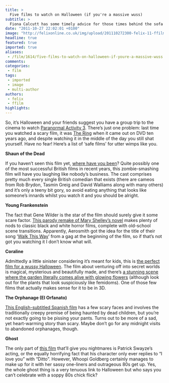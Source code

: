 ```yaml
---
title: >
  Five films to watch on Halloween (if you're a massive wuss)
subtitle: >
  Fiona Calcutt has some timely advice for those times behind the sofa
date: "2011-10-27 22:02:01 +0100"
image: "http://felixonline.co.uk/img/upload/201110272300-felix-11-ffilm2.jpg"
headline: true
featured: true
imported: true
aliases:
 - /film/1614/five-films-to-watch-on-halloween-if-youre-a-massive-wuss
comments:
categories:
 - film
tags:
 - imported
 - image
 - multi-author
authors:
 - felix
 - ffilm
highlights:
---
```


So, it’s Halloween and your friends suggest you have a group trip to the cinema to watch [Paranormal Activity 3](http://www.youtube.com/watch?v=90r3CnPI0AM&ob=av3e). There’s just one problem: last time you watched a scary film, it was [The Ring](http://www.youtube.com/watch?v=TuH5FaUpFm4) when it came out on DVD ten years ago, and despite watching it in the middle of the day you still shat yourself. Have no fear! Here’s a list of ‘safe films’ for utter wimps like you.

__Shaun of the Dead__

If you haven’t seen this film yet, [where have you been](http://www.youtube.com/watch?v=yfDUv3ZjH2k)? Quite possibly one of the most successful British films in recent years, this zombie-smashing film will have you laughing like nobody’s business. The cast comprises pretty much every single British comedian that exists (there are cameos from Rob Brydon, Tasmin Greig and David Walliams along with many others) and it’s only a teeny bit gory, so avoid eating anything that looks like someone’s innards whilst you watch it and you should be alright.

__Young Frankenstein__

The fact that Gene Wilder is the star of the film should surely give it some scare factor. [This parody remake of Mary Shelley’s novel](http://www.youtube.com/watch?v=mOPTriLG5cU) makes plenty of nods to classic black and white horror films, complete with old-school scene transitions. Apparently, Aerosmith got the idea for the title of their song ‘[Walk This Way](http://www.youtube.com/watch?v=bKttENbsoyk)’ from a gag at the beginning of the film, so if that’s not got you watching it I don’t know what will.

__Coraline__

Admittedly a little sinister considering it’s meant for kids, this is [the perfect film for a wussy Halloween](http://www.youtube.com/watch?v=LO3n67BQvh0). The film about venturing off into secret worlds is magical, mysterious and beautifully made, and there’s [a stunning scene where the garden literally comes alive with glowing flowers](http://www.youtube.com/watch?v=avt_f-TaDBs) (although look out for the plants that look suspiciously like femidoms). One of those few films that actually makes sense for it to be in 3D.

__The Orphanage (El Orfanato)__

[This English-subtitled Spanish film](http://www.youtube.com/watch?v=jA6pPzh6Bd4) has a few scary faces and involves the traditionally creepy premise of being haunted by dead children, but you’re not exactly going to be pissing your pants. Turns out to be more of a sad, yet heart-warming story than scary. Maybe don’t go for any midnight visits to abandoned orphanages, though.

__Ghost__

The only part of [this film](http://www.youtube.com/watch?v=ud5GMba3rIw) that’ll give you nightmares is Patrick Swayze’s acting, or the equally horrifying fact that his character only ever replies to “I love you” with “Ditto”. However, Whoopi Goldberg certainly manages to make up for it with her sassy one-liners and outrageous 80s get up. Yes, the whole ghost thing is a very tenuous link to Halloween but who says you can’t celebrate with a soppy 80s chick flick?
